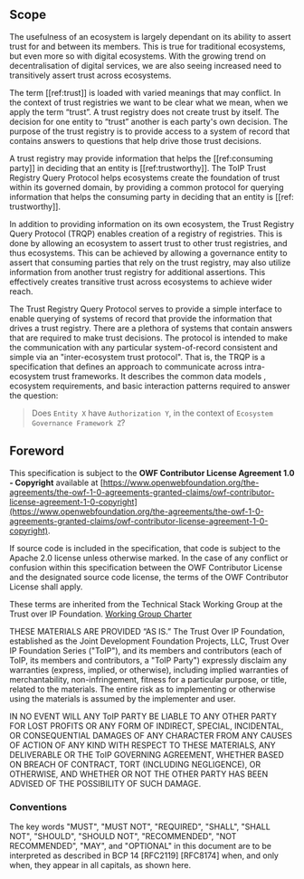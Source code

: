 
[//]: # (::: forewordtitle)

[//]: # (Foreword)

[//]: # (:::)

[//]: # (\newpage)

## Scope
The usefulness of an ecosystem is largely dependant on its ability to assert trust for and between its members. This is true for traditional ecosystems, but even more so with digital ecosystems. With the growing trend on decentralisation of digital services, we are also seeing increased need to transitively assert trust across ecosystems. 

The term [[ref:trust]] is loaded with varied meanings that may conflict. In the context of trust registries we want to be clear what we mean, when we apply the term “trust”. A trust registry does not create trust by itself. The decision for one entity to “trust” another is each party's own decision. The purpose of the trust registry is to provide access to a system of record that contains answers to questions that help drive those trust decisions.

A trust registry may provide information that helps the [[ref:consuming party]] in deciding that an entity is [[ref:trustworthy]]. 
The ToIP Trust Registry Query Protocol helps ecosystems create the foundation of trust within its governed domain, by providing a common protocol for querying information that helps the consuming party in deciding that an entity is [[ref: trustworthy]].

In addition to providing information on its own ecosystem, the Trust Registry Query Protocol (TRQP) enables creation of a registry of registries. This is done by allowing an ecosystem to assert trust to other trust registries, and thus ecosystems. This can be achieved by allowing a governance entity to assert that consuming parties that rely on the trust registry, may also utilize information from another trust registry for additional assertions. This effectively creates transitive trust across ecosystems to achieve wider reach.

The Trust Registry Query Protocol serves to provide a simple interface to enable querying of systems of record that provide the information that drives a trust registry. There are a plethora of systems that contain answers that are required to make trust decisions. The protocol is intended to make the communication with any particular system-of-record consistent and simple via an "inter-ecosystem trust protocol". That is, the TRQP is a specification that defines an approach to communicate across intra-ecosystem trust frameworks. It describes the common data models , ecosystem requirements, and basic interaction patterns required to answer the question: 

> Does `Entity X` have `Authorization Y`, in the context of `Ecosystem Governance Framework Z`?

## Foreword
This specification is subject to the **OWF Contributor License Agreement 1.0 - Copyright** available at
[https://www.openwebfoundation.org/the-agreements/the-owf-1-0-agreements-granted-claims/owf-contributor-license-agreement-1-0-copyright](https://www.openwebfoundation.org/the-agreements/the-owf-1-0-agreements-granted-claims/owf-contributor-license-agreement-1-0-copyright).

If source code is included in the specification, that code is subject to the Apache 2.0 license unless otherwise marked. In the case of any conflict or confusion within this specification between the OWF Contributor License and the designated source code license, the terms of the OWF Contributor License shall apply.

These terms are inherited from the Technical Stack Working Group at the Trust over IP Foundation. [Working Group Charter](https://trustoverip.org/wp-content/uploads/TSWG-2-Charter-Revision.pdf)

THESE MATERIALS ARE PROVIDED “AS IS.” The Trust Over IP Foundation, established as the Joint Development Foundation Projects, LLC, Trust Over IP Foundation Series ("ToIP"), and its members and contributors (each of ToIP, its members and contributors, a "ToIP Party") expressly disclaim any warranties (express, implied, or otherwise), including implied warranties of merchantability, non-infringement, fitness for a particular purpose, or title, related to the materials. The entire risk as to implementing or otherwise using the materials is assumed by the implementer and user. 

IN NO EVENT WILL ANY ToIP PARTY BE LIABLE TO ANY OTHER PARTY FOR LOST PROFITS OR ANY FORM OF INDIRECT, SPECIAL, INCIDENTAL, OR CONSEQUENTIAL DAMAGES OF ANY CHARACTER FROM ANY CAUSES OF ACTION OF ANY KIND WITH RESPECT TO THESE MATERIALS, ANY DELIVERABLE OR THE ToIP GOVERNING AGREEMENT, WHETHER BASED ON BREACH OF CONTRACT, TORT (INCLUDING NEGLIGENCE), OR OTHERWISE, AND WHETHER OR NOT THE OTHER PARTY HAS BEEN ADVISED OF THE POSSIBILITY OF SUCH DAMAGE.
 
### Conventions
The key words "MUST", "MUST NOT", "REQUIRED", "SHALL", "SHALL NOT", "SHOULD", "SHOULD NOT", "RECOMMENDED", "NOT RECOMMENDED", "MAY", and "OPTIONAL" in this document are to be interpreted as described in BCP 14 [RFC2119] [RFC8174] when, and only when, they appear in all capitals, as shown here.


